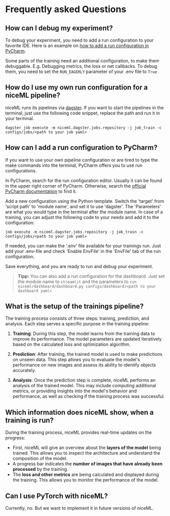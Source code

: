 # Frequently asked Questions

## How can I debug my experiment?

To debug your experiment, you need to add a run configuration to your
favorite IDE. Here is an example on [how to add a run configuration
in PyCharm](#how-can-i-add-a-run-configuration-to-pycharm).

Some parts of the training need an additional configuration, to make
them debuggable. E.g. Debugging metrics, the loss or net callbacks. To
debug them, you need to set the `RUN_EAGERLY` parameter of your .env
file to `True`

## How do I use my own run configuration for a niceML pipeline?

niceML runs its pipelines via [dagster](https://dagster.io/).
If you want to start the pipelines in the terminal, just use the
following code snippet, replace the path and run it in your terminal. 

``` ssh
dagster job execute -m niceml.dagster.jobs.repository -j job_train -c configs/jobs/<path to your job yaml>
```

## How can I add a run configuration to PyCharm?

If you want to use your own pipeline configuration or are tired to type
the make commands into the terminal, PyCharm offers you to use run
configurations.

In PyCharm, search for the run configuration editor. Usually it can be
found in the upper right corner of PyCharm. Otherwise, search the
[official PyCharm documentation](https://www.jetbrains.com/help/pycharm/run-debug-configuration.html)
to find it.

Add a new configuration using the Python template. Switch the 'target'
from 'script path' to 'module name', and set it to use 'dagster'. The
'Parameters' are what you would type in the terminal after the module
name. In case of a training, you can adjust the following code to your
needs and add it to the configuration:

``` ssh
job execute -m niceml.dagster.jobs.repository -j job_train -c configs/jobs/<path to your job yaml>
```

If needed, you can make the '.env' file available for your trainings
run. Just add your .env-file and check 'Enable EnvFile' in the 'EnvFile'
tab of the run configuration.

Save everything, and you are ready to run and debug your experiment.

> **Tipp:** You can also add a run configuration for the dashboard.
> Just set the module name to `streamlit` and the parameters to `run
> niceml/dashboard/dashboard.py configs/dashboard/<path to your
> dashboard yaml>`

## What is the setup of the trainings pipeline?

The training process consists of three steps: training, prediction, and
analysis. Each step serves a specific purpose in the training pipeline:

1. **Training**: During this step, the model learns from the training 
data to improve its performance. The model parameters are updated
iteratively based on the calculated loss and optimization algorithm.

2. **Prediction**: After training, the trained model is used to make
predictions on unseen data. This step allows you to evaluate the
model's performance on new images and assess its ability to identify
objects accurately.

3. **Analysis**: Once the prediction step is complete, niceML performs
an analysis of the trained model. This may include computing additional
metrics, or providing insights into the model's behavior and
performance, as well as checking if the training process was successful.

## Which information does niceML show, when a training is run?

During the training process, niceML provides real-time updates on the
progress:

- First, niceML will give an overview about the **layers of the model**
being trained. This allows you to inspect the architecture and
understand the composition of the model.
- A progress bar indicates the **number of images that have
already been processed** by the training.
- The **loss and other metrics** are being calculated and displayed
during the training. This allows you to monitor the performance of the
model.

## Can I use PyTorch with niceML?

Currently, no. But we want to implement it in future versions of
niceML.
